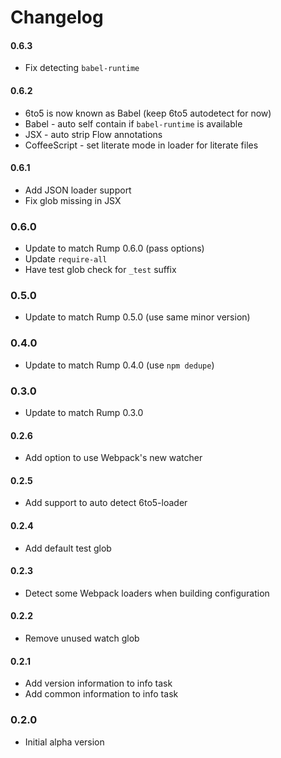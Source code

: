 # Changelog

#### 0.6.3
- Fix detecting `babel-runtime`

#### 0.6.2
- 6to5 is now known as Babel (keep 6to5 autodetect for now)
- Babel - auto self contain if `babel-runtime` is available
- JSX - auto strip Flow annotations
- CoffeeScript - set literate mode in loader for literate files

#### 0.6.1
- Add JSON loader support
- Fix glob missing in JSX

### 0.6.0
- Update to match Rump 0.6.0 (pass options)
- Update `require-all`
- Have test glob check for `_test` suffix

### 0.5.0
- Update to match Rump 0.5.0 (use same minor version)

### 0.4.0
- Update to match Rump 0.4.0 (use `npm dedupe`)

### 0.3.0
- Update to match Rump 0.3.0

#### 0.2.6
- Add option to use Webpack's new watcher

#### 0.2.5
- Add support to auto detect 6to5-loader

#### 0.2.4
- Add default test glob

#### 0.2.3
- Detect some Webpack loaders when building configuration

#### 0.2.2
- Remove unused watch glob

#### 0.2.1
- Add version information to info task
- Add common information to info task

### 0.2.0
- Initial alpha version
